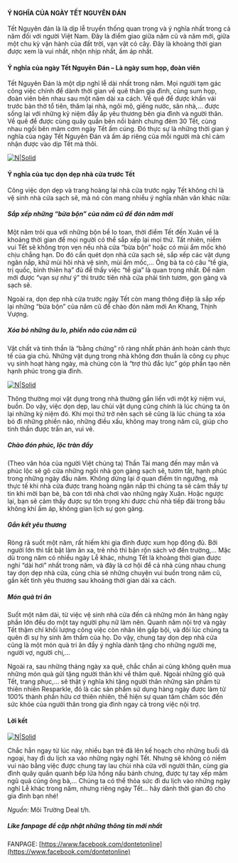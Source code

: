 #### Ý NGHĨA CỦA NGÀY TẾT NGUYÊN ĐÁN

Tết Nguyên đán là là dịp lễ truyền thống quan trọng và ý nghĩa nhất trong cả năm đối với người Việt Nam. Đây là điểm giao giữa năm cũ và năm mới, giữa một chu kỳ vận hành của đất trời, vạn vật cỏ cây. Đây là khoảng thời gian được xem là vui nhất, nhộn nhịp nhất, ấm áp nhất.

#### Ý nghĩa của ngày Tết Nguyên Đán – Là ngày sum họp, đoàn viên

Tết Nguyên Đán là một dịp nghỉ lễ dài nhất trong năm. Mọi người tạm gác công việc chính để dành thời gian về quê thăm gia đình, cùng sum họp, đoàn viên bên nhau sau một năm dài xa cách. Về quê để được khấn vái trước bàn thờ tổ tiên, thăm lại nhà, ngôi mộ, giếng nước, sân nhà,… được sống lại với những kỷ niệm đầy ắp yêu thương bên gia đình và người thân. Về quê để được cùng quây quần bên nồi bánh chưng đêm 30 Tết, cùng nhau ngồi bên mâm cơm ngày Tết ấm cúng.
Đó thực sự là những thời gian ý nghĩa của ngày Tết Nguyên Đán và ấm áp riêng của mỗi người mà chỉ cảm nhận được vào dịp Tết mà thôi.

[![N|Solid](https://dichungtaxi.com/blog/wp-content/uploads/2020/12/tet-1.jpg)](https://www.facebook.com/dontetonline)

#### Ý nghĩa của tục dọn dẹp nhà cửa trước Tết
Công việc dọn dẹp và trang hoàng lại nhà cửa trước ngày Tết không chỉ là vệ sinh nhà cửa sạch sẽ, mà nó còn mang nhiều ý nghĩa nhân văn khác nữa:

##### Sắp xếp những “bừa bộn” của năm cũ để đón năm mới
Một năm trôi qua với những bộn bề lo toan, thời điểm Tết đến Xuân về là khoảng thời gian để mọi người có thể sắp xếp lại mọi thứ. Tất nhiên, niềm vui Tết sẽ không trọn vẹn nếu nhà cửa “bừa bộn” hoặc có mùi ẩm mốc khó chịu chẳng hạn. Do đó cần quét dọn nhà cửa sạch sẽ, sắp xếp các vật dụng ngăn nắp, khử mùi hôi nhà vệ sinh, mùi ẩm mốc,... Ông bà ta có câu “tề gia, trị quốc, bình thiên hạ” đủ để thấy việc “tề gia” là quan trọng nhất. Để năm mới được “vạn sự như ý” thì trước tiên nhà cửa phải tinh tươm, gọn gàng và sạch sẽ.
 
Ngoài ra, dọn dẹp nhà cửa trước ngày Tết còn mang thông điệp là sắp xếp lại những “bừa bộn” của năm cũ để chào đón năm mới An Khang, Thịnh Vượng.

##### Xóa bỏ những âu lo, phiền não của năm cũ
Vật chất và tinh thần là “bằng chứng” rõ ràng nhất phản ánh hoàn cảnh thực tế của gia chủ. Những vật dụng trong nhà không đơn thuần là công cụ phục vụ sinh hoạt hàng ngày, mà chúng còn là “trợ thủ đắc lực” góp phần tạo nên hạnh phúc trong gia đình.

[![N|Solid](http://visinhxulynuocthai.com/ckfinder/userfiles/images/Info/y-nghia-cua-tap-tuc-don-nha-truoc-tet/y-nghia-cua-don-dep-nha-cua-don-tet-3.jpg)](https://www.facebook.com/dontetonline)

Thông thường mọi vật dụng trong nhà thường gắn liền với một kỷ niệm vui, buồn. Do vậy, việc dọn dẹp, lau chùi vật dụng cũng chính là lúc chúng ta ôn lại những kỷ niệm đó. Khi mọi thứ trở nên sạch sẽ cũng là lúc chúng ta xóa bỏ đi những phiền não, những điều xấu, không may trong năm cũ, giúp cho tinh thần được trấn an, vui vẻ.

##### Chào đón phúc, lộc tràn đầy
(Theo văn hóa của người Việt chúng ta) Thần Tài mang đến may mắn và phúc lộc sẽ gõ cửa những ngôi nhà gọn gàng sạch sẽ, tươm tất, hạnh phúc trong những ngày đầu năm. Không dừng lại ở quan điểm tín ngưỡng, mà thực tế khi nhà cửa được trang hoàng ngăn nắp thì chúng ta sẽ cảm thấy tự tin khi mời bạn bè, bà con tới nhà chơi vào những ngày Xuân. Hoặc ngược lại, bạn sẽ cảm thấy được sự tôn trọng khi được chủ nhà tiếp đãi trong bầu không khí ấm áp, không gian lịch sự gọn gàng.
##### Gắn kết yêu thương
Ròng rã suốt một năm, rất hiếm khi gia đình được xum họp đông đủ. Bởi người lớn thì tất bật làm ăn xa, trẻ nhỏ thì bận rộn sách vở đến trường,… Mặc dù trong năm có nhiều ngày Lễ khác, nhưng Tết là khoảng thời gian được nghỉ “dài hơi” nhất trong năm, và đây là cơ hội để cả nhà cùng nhau chung tay dọn dẹp nhà cửa, cùng chia sẻ những chuyện vui buồn trong năm cũ, gắn kết tình yêu thương sau khoảng thời gian dài xa cách.
##### Món quà tri ân
Suốt một năm dài, từ việc vệ sinh nhà cửa đến cả những món ăn hàng ngày phần lớn đều do một tay người phụ nữ làm nên. Quanh năm nội trợ và ngày Tết thậm chí khối lượng công việc còn nhân lên gấp bội, và đôi lúc chúng ta quên đi sự hy sinh âm thầm của họ. Do vậy, chung tay dọn dẹp nhà cửa cũng là một món quà tri ân đầy ý nghĩa dành tặng cho những người mẹ, người vợ, người chị,…

 
Ngoài ra, sau những tháng ngày xa quê, chắc chắn ai cũng không quên mua những món quà gửi tặng người thân khi về thăm quê. Ngoài những giỏ quà Tết, trang phục,... sẽ thật ý nghĩa khi tặng người thân những sản phẩm từ thiên nhiên Resparkle, đó là các sản phẩm sử dụng hàng ngày được làm từ 100% thành phần hữu cơ thiên nhiên, thể hiện sự quan tâm chăm sóc đến sức khỏe của người thân trong gia đình ngay cả trong việc nội trợ.

#### Lời kết

[![N|Solid](http://visinhxulynuocthai.com/ckfinder/userfiles/images/Info/y-nghia-cua-tap-tuc-don-nha-truoc-tet/y-nghia-cua-don-dep-nha-cua-don-tet-2.jpg)](https://www.facebook.com/dontetonline)

Chắc hẳn ngay từ lúc này, nhiều bạn trẻ đã lên kế hoạch cho những buổi dã ngoại, hay đi du lịch xa vào những ngày nghỉ Tết. Nhưng sẽ không có niềm vui nào bằng việc được chung tay lau chùi nhà cửa với người thân, cùng gia đình quây quần quanh bếp lửa hồng nấu bánh chưng, được tự tay xếp mâm ngũ quả cúng ông bà,… Chúng ta có thể thỏa sức đi du lịch vào những ngày nghỉ Lễ khác trong năm, nhưng riêng ngày Tết… hãy dành thời gian đó cho gia đình bạn nhé!

*Nguồn*: Môi Trường Deal t/h.

##### Like fanpage để cập nhật những thông tin mới nhất
FANPAGE: [https://www.facebook.com/dontetonline](https://www.facebook.com/dontetonline)

